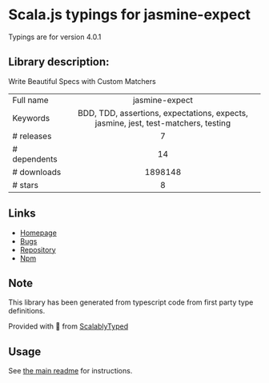
# Scala.js typings for jasmine-expect

Typings are for version 4.0.1

## Library description:
Write Beautiful Specs with Custom Matchers

|                    |                 |
| ------------------ | :-------------: |
| Full name          | jasmine-expect |
| Keywords           | BDD, TDD, assertions, expectations, expects, jasmine, jest, test-matchers, testing |
| # releases         | 7 |
| # dependents       | 14 |
| # downloads        | 1898148 |
| # stars            | 8 |

## Links
- [Homepage](https://github.com/JamieMason/Jasmine-Matchers)
- [Bugs](https://github.com/JamieMason/Jasmine-Matchers/issues)
- [Repository](https://github.com/JamieMason/Jasmine-Matchers)
- [Npm](https://www.npmjs.com/package/jasmine-expect)
    


## Note
This library has been generated from typescript code from first party type definitions.

Provided with :purple_heart: from [ScalablyTyped](https://github.com/oyvindberg/ScalablyTyped)

## Usage
See [the main readme](../../readme.md) for instructions.


